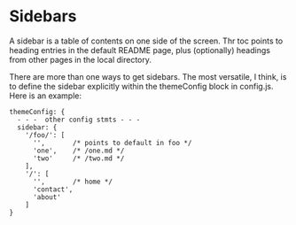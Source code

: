 # Sidebars
A sidebar is a table of contents on one side of the screen.  Thr toc points to heading entries in the default README page, plus (optionally) headings from other pages in the local directory.

There are more than one ways to get sidebars.  The most versatile, I think, is to define the sidebar explicitly within the themeConfig block in config.js.  Here is an example:

```
themeConfig: {
  - - -  other config stmts - - -
  sidebar: {
    '/foo/': [
      '',       /* points to default in foo */
      'one',    /* /one.md */
      'two'     /* /two.md */
    ],
    '/': [
      '',       /* home */
      'contact',
      'about'
    ]
} 
